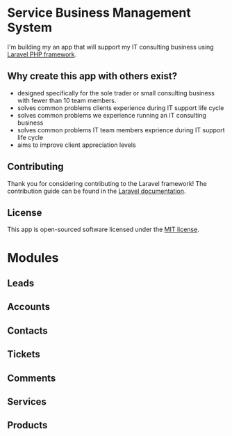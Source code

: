 # Service Business Management System

I'm building my an app that will support my IT consulting business using [Laravel PHP framework](http://laravel.com).

## Why create this app with others exist?

* designed specifically for the sole trader or small consulting business with fewer than 10 team members.
* solves common problems clients experience during IT support life cycle
* solves common problems we experience running an IT consulting business
* solves common problems IT team members exprience during IT support life cycle
* aims to improve client appreciation levels

## Contributing

Thank you for considering contributing to the Laravel framework! The contribution guide can be found in the [Laravel documentation](http://laravel.com/docs/contributions).

## License

This app is open-sourced software licensed under the [MIT license](http://opensource.org/licenses/MIT).

# Modules

## Leads

## Accounts

## Contacts

## Tickets

## Comments

## Services

## Products


